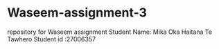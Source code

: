 # Waseem-assignment-3
repository for Waseem assignment
Student Name: Mika Oka Haitana Te Tawhero
Student id :27006357
